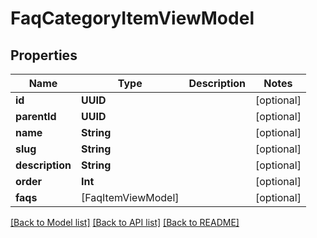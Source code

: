 # FaqCategoryItemViewModel

## Properties
Name | Type | Description | Notes
------------ | ------------- | ------------- | -------------
**id** | **UUID** |  | [optional] 
**parentId** | **UUID** |  | [optional] 
**name** | **String** |  | [optional] 
**slug** | **String** |  | [optional] 
**description** | **String** |  | [optional] 
**order** | **Int** |  | [optional] 
**faqs** | [FaqItemViewModel] |  | [optional] 

[[Back to Model list]](../README.md#documentation-for-models) [[Back to API list]](../README.md#documentation-for-api-endpoints) [[Back to README]](../README.md)


